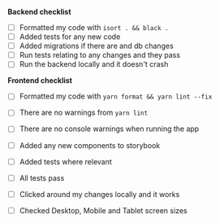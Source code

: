<!---
Please describe the pull request below.
If it closes an issue, make sure to write "closes #1234"
If there is an issue but it isn't completely closed, still refer to the issue number, eg. "part of #1234"
--->


<!---
Checklists - you can remove one that is not applicable (ie. remove backend checklist if you only worked on frontend)
If you need help with any of these, please ask :)
--->
**Backend checklist**
- [ ] Formatted my code with `isort . && black .`
- [ ] Added tests for any new code
- [ ] Added migrations if there are and db changes
- [ ] Run tests relating to any changes and they pass
- [ ] Run the backend locally and it doesn't crash

**Frontend checklist**
- [ ] Formatted my code with `yarn format && yarn lint --fix`
- [ ] There are no warnings from `yarn lint`
- [ ] There are no console warnings when running the app
- [ ] Added any new components to storybook
- [ ] Added tests where relevant
- [ ] All tests pass
- [ ] Clicked around my changes locally and it works
- [ ] Checked Desktop, Mobile and Tablet screen sizes


<!---
Remember to request review from couchers/@frontend, couchers/@backend or an individual.
Once your code is approved, remember to merge it if you have write access
--->

